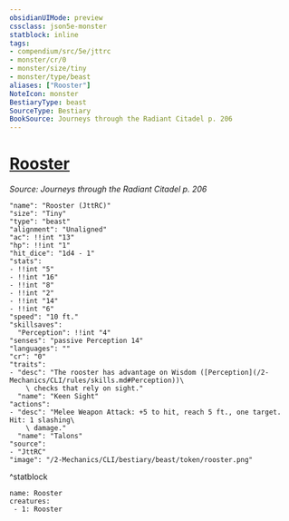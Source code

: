 ```yaml
---
obsidianUIMode: preview
cssclass: json5e-monster
statblock: inline
tags:
- compendium/src/5e/jttrc
- monster/cr/0
- monster/size/tiny
- monster/type/beast
aliases: ["Rooster"]
NoteIcon: monster
BestiaryType: beast
SourceType: Bestiary
BookSource: Journeys through the Radiant Citadel p. 206
---
```

# [Rooster](2-Mechanics/CLI/bestiary/beast/rooster-jttrc.md)
*Source: Journeys through the Radiant Citadel p. 206*  

```statblock
"name": "Rooster (JttRC)"
"size": "Tiny"
"type": "beast"
"alignment": "Unaligned"
"ac": !!int "13"
"hp": !!int "1"
"hit_dice": "1d4 - 1"
"stats":
- !!int "5"
- !!int "16"
- !!int "8"
- !!int "2"
- !!int "14"
- !!int "6"
"speed": "10 ft."
"skillsaves":
  "Perception": !!int "4"
"senses": "passive Perception 14"
"languages": ""
"cr": "0"
"traits":
- "desc": "The rooster has advantage on Wisdom ([Perception](/2-Mechanics/CLI/rules/skills.md#Perception))\
    \ checks that rely on sight."
  "name": "Keen Sight"
"actions":
- "desc": "Melee Weapon Attack: +5 to hit, reach 5 ft., one target. Hit: 1 slashing\
    \ damage."
  "name": "Talons"
"source":
- "JttRC"
"image": "/2-Mechanics/CLI/bestiary/beast/token/rooster.png"
```
^statblock

```encounter-table
name: Rooster
creatures:
 - 1: Rooster
```